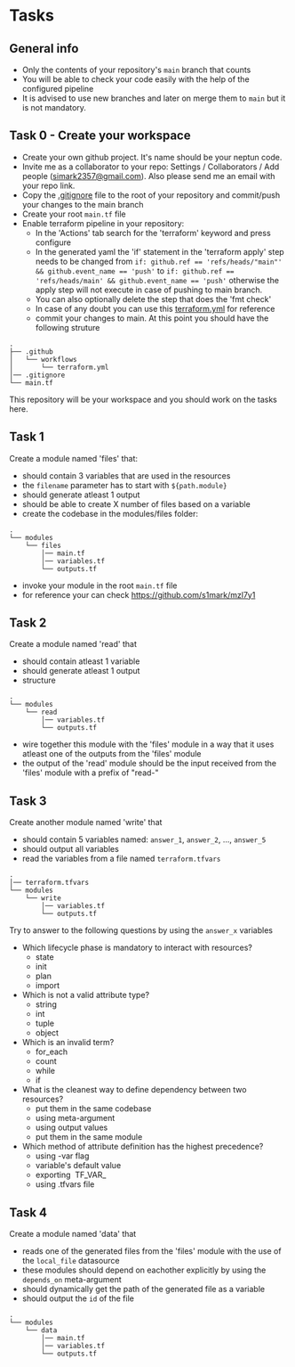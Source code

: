 # Tasks
## General info
- Only the contents of your repository's `main` branch that counts
- You will be able to check your code easily with the help of the configured pipeline
- It is advised to use new branches and later on merge them to `main` but it is not mandatory.
## Task 0 - Create your workspace
- Create your own github project. It's name should be your neptun code.
- Invite me as a collaborator to your repo: Settings / Collaborators / Add people (simark2357@gmail.com). Also please send me an email with your repo link.
- Copy the [.gitignore](https://github.com/s1mark/mzl7y1/blob/31674b2071135266cc112cff2f66fa4915e8d871/.gitignore) file to the root of your repository and commit/push your changes to the main branch
- Create your root `main.tf` file
- Enable terraform pipeline in your repository:
  - In the 'Actions' tab search for the 'terraform' keyword and press configure
  - In the generated yaml the 'if' statement in the 'terraform apply' step needs to be changed from `if: github.ref == 'refs/heads/"main"' && github.event_name == 'push'` to `if: github.ref == 'refs/heads/main' && github.event_name == 'push'` otherwise the apply step will not execute in case of pushing to main branch.
  - You can also optionally delete the step that does the 'fmt check'
  - In case of any doubt you can use this [terraform.yml](https://github.com/s1mark/mzl7y1/blob/31674b2071135266cc112cff2f66fa4915e8d871/.github/workflows/terraform.yml) for reference
  - commit your changes to main. At this point you should have the following struture
```
.
├── .github
│   └── workflows
│       └── terraform.yml
│── .gitignore
└── main.tf
```
This repository will be your workspace and you should work on the tasks here.
## Task 1
Create a module named 'files' that:
- should contain 3 variables that are used in the resources
- the `filename` parameter has to start with `${path.module}`
- should generate atleast 1 output
- should be able to create X number of files based on a variable
- create the codebase in the modules/files folder:
```
.
└── modules
    └── files
        │── main.tf
        │── variables.tf
        └── outputs.tf
```
- invoke your module in the root `main.tf` file
- for reference your can check https://github.com/s1mark/mzl7y1
## Task 2
Create a module named 'read' that
- should contain atleast 1 variable
- should generate atleast 1 output
- structure
```
.
└── modules
    └── read
        │── variables.tf
        └── outputs.tf
```
- wire together this module with the 'files' module in a way that it uses atleast one of the outputs from the 'files' module
- the output of the 'read' module should be the input received from the 'files' module with a prefix of "read-"
## Task 3
Create another module named 'write' that
- should contain 5 variables named: `answer_1`, `answer_2`, ..., `answer_5` 
- should output all variables
- read the variables from a file named `terraform.tfvars`
```
.
│── terraform.tfvars
└── modules
    └── write
        │── variables.tf
        └── outputs.tf
```
Try to answer to the following questions by using the `answer_x` variables
- Which lifecycle phase is mandatory to interact with resources?
  - state
  - init
  - plan
  - import
- Which is not a valid attribute type?
  - string
  - int
  - tuple
  - object
- Which is an invalid term?
  - for_each
  - count
  - while
  - if
- What is the cleanest way to define dependency between two resources?
  - put them in the same codebase
  - using meta-argument
  - using output values
  - put them in the same module
- Which method of attribute definition has the highest precedence?
  - using -var flag
  - variable's default value
  - exporting  TF_VAR_
  - using .tfvars file 
## Task 4
Create a module named 'data' that
- reads one of the generated files from the 'files' module with the use of the `local_file` datasource
- these modules should depend on eachother explicitly by using the `depends_on` meta-argument
- should dynamically get the path of the generated file as a variable
- should output the `id` of the file
```
.
└── modules
    └── data
        │── main.tf
        │── variables.tf
        └── outputs.tf
```
